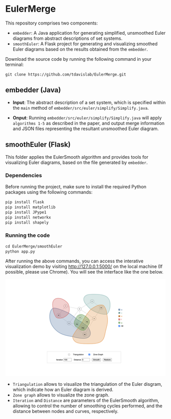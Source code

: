 # EulerMerge


This repository comprises two components:

- `embedder`: A Java application for generating simplified, unsmoothed Euler diagrams from abstract descriptions of set systems.
- `smoothEuler`: A Flask project for generating and visualizing smoothed Euler diagrams based on the results obtained from the `embedder`.


Download the source code by running the following command in your terminal:

```
git clone https://github.com/tdavislab/EulerMerge.git
```


## embedder (Java)

* **Input**: The abstract description of a set system, which is specified within the `main` method of `embedder/src/euler/simplify/Simplify.java`.

* **Onput**: Running `embedder/src/euler/simplify/Simplify.java` will apply `algorithms 1-5` as described in the paper, and output merge information and JSON files representing the resultant unsmoothed Euler diagram.

## smoothEuler (Flask)
This folder applies the EulerSmooth algorithm and provides tools for visualizing Euler diagrams, based on the file generated by `embedder`.

### Dependencies
Before running the project, make sure to install the required Python packages using the following commands:

```
pip install flask
pip install matplotlib
pip install JPype1
pip install networkx
pip install shapely
```

### Running the code
```
cd EulerMerge/smoothEuler
python app.py
```
After running the above commands, you can access the interative visualization demo by visiting http://127.0.0.1:5000/ on the local machine (If possible, please use Chrome). You will see the interface like the one below.

![interface](./smoothEuler/interface.png)


* `Triangulation` allows to visualize the triangulation of the Euler disgram, which indicate how an Euler diagram is derived.
* `Zone graph` allows to visualize the zone graph.
* `Iteration` and `Distance` are parameters of the EulerSmooth algorithm, allowing to control the number of smoothing cycles performed, and the distance between nodes and curves, respectively.
